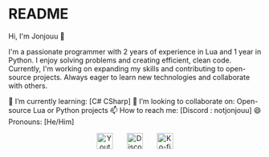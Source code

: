 # README

Hi, I'm Jonjouu 👋

I'm a passionate programmer with 2 years of experience in Lua and 1 year in Python. I enjoy solving problems and creating efficient, clean code. Currently, I'm working on expanding my skills and contributing to open-source projects. Always eager to learn new technologies and collaborate with others.

🌱 I’m currently learning: [C# CSharp]
👯 I’m looking to collaborate on: Open-source Lua or Python projects
📫 How to reach me: [Discord : notjonjouu]
😄 Pronouns: [He/Him]

<!-- Social icons section -->
<p align="center">
  <a href="https://www.youtube.com/@Jonjouu"><img width="32px" alt="Youtube" title="Youtube" src="https://i.imgur.com/qiXu7b2.png"/></a>
  &#8287;&#8287;&#8287;&#8287;&#8287;
  <a href="https://discord.gg/4mm4q2NNkV"><img width="32px" alt="Discord Server" title="Discord Server" src="https://imgur.com/qGIQSGW.png"/></a>
  &#8287;&#8287;&#8287;&#8287;&#8287;
  <a href="https://ko-fi.com/jlawrence"><img width="32px" alt="Ko-fi" title="Buy me a coffee" src="https://i.imgur.com/PpLeD3K.png"/></a>
</p>
